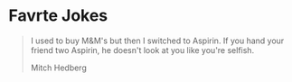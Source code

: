 # Favrte Jokes

> I used to buy M&M's but then I switched to Aspirin.
> If you hand your friend two Aspirin, he doesn't look
> at you like you're selfish.
> 
> Mitch Hedberg
